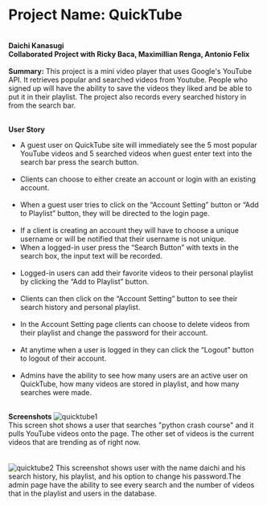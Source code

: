 <h1>Project Name: QuickTube </h1><br>
<b>Daichi Kanasugi</b></br>
<b>Collaborated Project with Ricky Baca, Maximillian Renga, Antonio Felix</b><br></br>
<b>Summary:</b>
This project is a mini video player that uses Google's YouTube API. It retrieves popular and searched videos
from Youtube. People who signed up will have the ability to save the videos they liked and be able to put it in their playlist.
The project also records every searched history in from the search bar. </br><br>

<b>User Story</b><br><ul>
<li>A guest user on QuickTube site will immediately see the 5 most popular YouTube videos and 5 searched videos when guest enter text into the search bar press the search button.</li></br>
<li>Clients can choose to either create an account or login with an existing account. </li></br>
<li>When a guest user tries to click on the “Account Setting” button or “Add to Playlist” button, they will be directed to the login page.</li></br>
<li>If a client is creating an account they will have to choose a unique username or will be notified that their username is not unique. </lu></br>
<li>When a logged-in user press the “Search Button” with texts in the search box, the input text will be recorded. </li></br>
<li>Logged-in users can add their favorite videos to their personal playlist by clicking the “Add to Playlist” button. </li></br>
<li>Clients can then click on the “Account Setting” button to see their search history and personal playlist. </li></br>
<li>In the Account Setting page clients can choose to delete videos from their playlist and change the password for their account. </li></br>
<li>At anytime when a user is logged in they can click the “Logout” button to logout of their account. </li></br>
<li>Admins have the ability to see how many users are an active user on QuickTube, how many videos are stored in playlist, and how many searches were made.</li></br></ul>

<b>Screenshots</b>
![quicktube1](https://user-images.githubusercontent.com/38510468/58226407-65da5400-7cdb-11e9-8ccf-5bb5578d2d03.jpg)
</br>
This screen shot shows a user that searches "python crash course" and it pulls YouTube videos onto the page. The other set of videos is the current videos that are trending as of right now.</br><br></br>
![quicktube2](https://user-images.githubusercontent.com/38510468/58226465-9c17d380-7cdb-11e9-81ce-48c5fc7d4116.png)
This screenshot shows user with the name daichi and his search history, his playlist, and his option to change his password.The admin page have the ability to see every search and the number of videos that in the playlist and users in the database.

